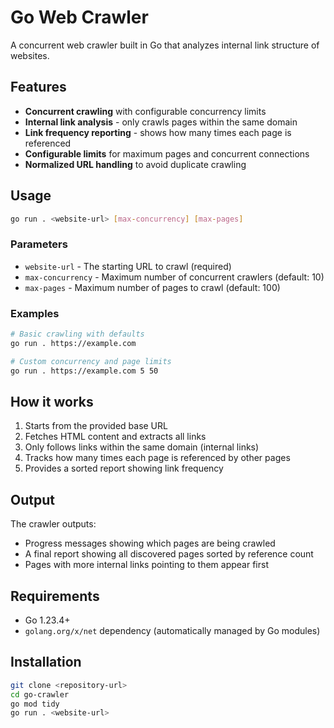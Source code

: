 # Go Web Crawler

A concurrent web crawler built in Go that analyzes internal link structure of websites.

## Features

- **Concurrent crawling** with configurable concurrency limits
- **Internal link analysis** - only crawls pages within the same domain
- **Link frequency reporting** - shows how many times each page is referenced
- **Configurable limits** for maximum pages and concurrent connections
- **Normalized URL handling** to avoid duplicate crawling

## Usage

```bash
go run . <website-url> [max-concurrency] [max-pages]
```

### Parameters

- `website-url` - The starting URL to crawl (required)
- `max-concurrency` - Maximum number of concurrent crawlers (default: 10)
- `max-pages` - Maximum number of pages to crawl (default: 100)

### Examples

```bash
# Basic crawling with defaults
go run . https://example.com

# Custom concurrency and page limits
go run . https://example.com 5 50
```

## How it works

1. Starts from the provided base URL
2. Fetches HTML content and extracts all links
3. Only follows links within the same domain (internal links)
4. Tracks how many times each page is referenced by other pages
5. Provides a sorted report showing link frequency

## Output

The crawler outputs:
- Progress messages showing which pages are being crawled
- A final report showing all discovered pages sorted by reference count
- Pages with more internal links pointing to them appear first

## Requirements

- Go 1.23.4+
- `golang.org/x/net` dependency (automatically managed by Go modules)

## Installation

```bash
git clone <repository-url>
cd go-crawler
go mod tidy
go run . <website-url>
```
